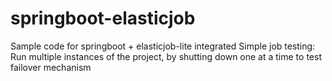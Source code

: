 # springboot-elasticjob
Sample code for springboot + elasticjob-lite integrated
Simple job testing:
Run multiple instances of the project, by shutting down one at a time to test failover mechanism



 
